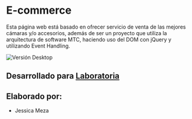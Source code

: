 # E-commerce

Esta página web está basado en ofrecer servicio de venta de las mejores cámaras y/o accesorios, además de ser un proyecto que utiliza la arquitectura de software MTC, haciendo uso del DOM con jQuery y utilizando Event Handling.

![Versión Desktop](public/assets/images/portada.png)

## Desarrollado para [Laboratoria](http://www.laboratoria.la/)

## Elaborado por:

* Jessica Meza



